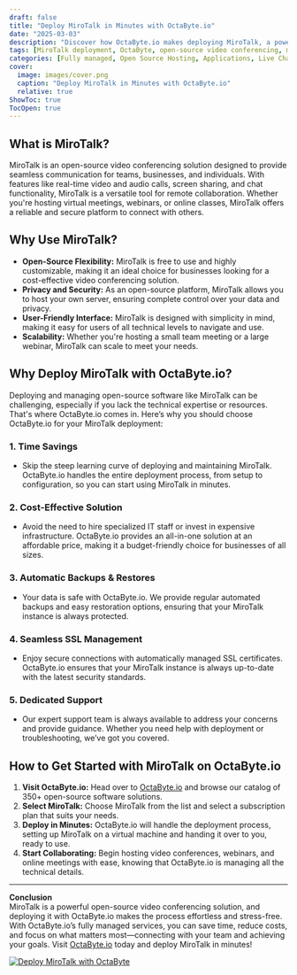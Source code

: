 ```yaml
---
draft: false
title: "Deploy MiroTalk in Minutes with OctaByte.io"
date: "2025-03-03"
description: "Discover how OctaByte.io makes deploying MiroTalk, a powerful open-source video conferencing solution, effortless and hassle-free. Save time, reduce costs, and enjoy fully managed services with automatic backups, SSL management, and expert support."
tags: [MiroTalk deployment, OctaByte, open-source video conferencing, managed open-source software, MiroTalk benefits, video conferencing solution, managed IT services, automatic backups, SSL management, cost-effective video conferencing]
categories: [Fully managed, Open Source Hosting, Applications, Live Chat]
cover:
  image: images/cover.png
  caption: "Deploy MiroTalk in Minutes with OctaByte.io"
  relative: true
ShowToc: true
TocOpen: true
---
```



## What is MiroTalk?

MiroTalk is an open-source video conferencing solution designed to provide seamless communication for teams, businesses, and individuals. With features like real-time video and audio calls, screen sharing, and chat functionality, MiroTalk is a versatile tool for remote collaboration. Whether you're hosting virtual meetings, webinars, or online classes, MiroTalk offers a reliable and secure platform to connect with others.

## Why Use MiroTalk?

- **Open-Source Flexibility:** MiroTalk is free to use and highly customizable, making it an ideal choice for businesses looking for a cost-effective video conferencing solution.
- **Privacy and Security:** As an open-source platform, MiroTalk allows you to host your own server, ensuring complete control over your data and privacy.
- **User-Friendly Interface:** MiroTalk is designed with simplicity in mind, making it easy for users of all technical levels to navigate and use.
- **Scalability:** Whether you're hosting a small team meeting or a large webinar, MiroTalk can scale to meet your needs.

## Why Deploy MiroTalk with OctaByte.io?

Deploying and managing open-source software like MiroTalk can be challenging, especially if you lack the technical expertise or resources. That's where OctaByte.io comes in. Here’s why you should choose OctaByte.io for your MiroTalk deployment:

### 1. **Time Savings**
   - Skip the steep learning curve of deploying and maintaining MiroTalk. OctaByte.io handles the entire deployment process, from setup to configuration, so you can start using MiroTalk in minutes.

### 2. **Cost-Effective Solution**
   - Avoid the need to hire specialized IT staff or invest in expensive infrastructure. OctaByte.io provides an all-in-one solution at an affordable price, making it a budget-friendly choice for businesses of all sizes.

### 3. **Automatic Backups & Restores**
   - Your data is safe with OctaByte.io. We provide regular automated backups and easy restoration options, ensuring that your MiroTalk instance is always protected.

### 4. **Seamless SSL Management**
   - Enjoy secure connections with automatically managed SSL certificates. OctaByte.io ensures that your MiroTalk instance is always up-to-date with the latest security standards.

### 5. **Dedicated Support**
   - Our expert support team is always available to address your concerns and provide guidance. Whether you need help with deployment or troubleshooting, we’ve got you covered.

## How to Get Started with MiroTalk on OctaByte.io

1. **Visit OctaByte.io:** Head over to [OctaByte.io](https://octabyte.io) and browse our catalog of 350+ open-source software solutions.
2. **Select MiroTalk:** Choose MiroTalk from the list and select a subscription plan that suits your needs.
3. **Deploy in Minutes:** OctaByte.io will handle the deployment process, setting up MiroTalk on a virtual machine and handing it over to you, ready to use.
4. **Start Collaborating:** Begin hosting video conferences, webinars, and online meetings with ease, knowing that OctaByte.io is managing all the technical details.

---

**Conclusion**  
MiroTalk is a powerful open-source video conferencing solution, and deploying it with OctaByte.io makes the process effortless and stress-free. With OctaByte.io’s fully managed services, you can save time, reduce costs, and focus on what matters most—connecting with your team and achieving your goals. Visit [OctaByte.io](https://octabyte.io) today and deploy MiroTalk in minutes!

[![Deploy MiroTalk with OctaByte](/images/deploy-on-octabyte.png)](https://octabyte.io/fully-managed-open-source-services/applications/live-chat/mirotalk)